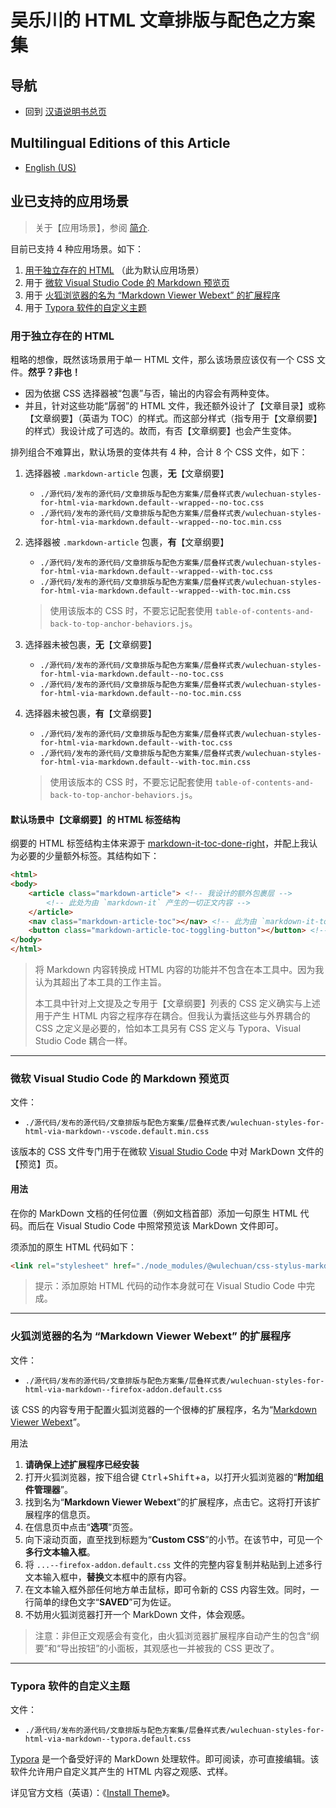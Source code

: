 <link rel="stylesheet" href="../../../源代码/发布的源代码/文章排版与配色方案集/层叠样式表/wulechuan-styles-for-html-via-markdown--vscode.default.min.css">

# 吴乐川的 HTML 文章排版与配色之方案集

## 导航

- 回到 [汉语说明书总页](../../../ReadMe.md)


## Multilingual Editions of this Article

- [English (US)](../en-US/supported-scenarios.md)




## 业已支持的应用场景

> 关于【应用场景】，参阅 [简介](./本工具之简介.md#应用场景).

目前已支持 4 种应用场景。如下：

1. [用于独立存在的 HTML](#用于独立存在的-HTML) （此为默认应用场景）
2. 用于 [微软 Visual Studio Code 的 Markdown 预览页](#微软-visual-studio-code-的-markdown-预览页)
3. 用于 [火狐浏览器的名为 “Markdown Viewer Webext” 的扩展程序](#火狐浏览器的名为-“markdown-viewer-webext”-的扩展程序)
4. 用于 [Typora 软件的自定义主题](#typora-软件的自定义主题)





### 用于独立存在的 HTML

粗略的想像，既然该场景用于单一 HTML 文件，那么该场景应该仅有一个 CSS 文件。**然乎？非也！**

- 因为依据 CSS 选择器被“包裹”与否，输出的内容会有两种变体。
- 并且，针对这些功能“孱弱”的 HTML 文件，我还额外设计了【文章目录】或称【文章纲要】（英语为 TOC）的样式。而这部分样式（指专用于【文章纲要】的样式）我设计成了可选的。故而，有否【文章纲要】也会产生变体。

排列组合不难算出，默认场景的变体共有 4 种，合计 8 个 CSS 文件，如下：

1. 选择器被 `.markdown-article` 包裹，**无**【文章纲要】

    - `./源代码/发布的源代码/文章排版与配色方案集/层叠样式表/wulechuan-styles-for-html-via-markdown.default--wrapped--no-toc.css`
    - `./源代码/发布的源代码/文章排版与配色方案集/层叠样式表/wulechuan-styles-for-html-via-markdown.default--wrapped--no-toc.min.css`

2. 选择器被 `.markdown-article` 包裹，**有**【文章纲要】

    - `./源代码/发布的源代码/文章排版与配色方案集/层叠样式表/wulechuan-styles-for-html-via-markdown.default--wrapped--with-toc.css`
    - `./源代码/发布的源代码/文章排版与配色方案集/层叠样式表/wulechuan-styles-for-html-via-markdown.default--wrapped--with-toc.min.css`

    > 使用该版本的 CSS 时，不要忘记配套使用 `table-of-contents-and-back-to-top-anchor-behaviors.js`。



3. 选择器未被包裹，**无**【文章纲要】

    - `./源代码/发布的源代码/文章排版与配色方案集/层叠样式表/wulechuan-styles-for-html-via-markdown.default--no-toc.css`
    - `./源代码/发布的源代码/文章排版与配色方案集/层叠样式表/wulechuan-styles-for-html-via-markdown.default--no-toc.min.css`




4. 选择器未被包裹，**有**【文章纲要】

    - `./源代码/发布的源代码/文章排版与配色方案集/层叠样式表/wulechuan-styles-for-html-via-markdown.default--with-toc.css`
    - `./源代码/发布的源代码/文章排版与配色方案集/层叠样式表/wulechuan-styles-for-html-via-markdown.default--with-toc.min.css`

    > 使用该版本的 CSS 时，不要忘记配套使用 `table-of-contents-and-back-to-top-anchor-behaviors.js`。



#### 默认场景中【文章纲要】的 HTML 标签结构

纲要的 HTML 标签结构主体来源于 [markdown-it-toc-done-right](https://www.npmjs.com/package/markdown-it-toc-done-right)，并配上我认为必要的少量额外标签。其结构如下：


```html
<html>
<body>
    <article class="markdown-article"> <!-- 我设计的额外包裹层 -->
        <!-- 此处为由 `markdown-it` 产生的一切正文内容 -->
    </article>
    <nav class="markdown-article-toc"></nav> <!-- 此为由 `markdown-it-toc-done-right` 插件产生的一切内容，其中包括 nav 标签本身。不过我修改了该 nav 标签的 CSS 类名。 -->
    <button class="markdown-article-toc-toggling-button"></button> <!-- 我设计的纲要面板切换按钮 -->
</body>
</html>
```

> 将 Markdown 内容转换成 HTML 内容的功能并不包含在本工具中。因为我认为其超出了本工具的工作主旨。
>
> 本工具中针对上文提及之专用于【文章纲要】列表的 CSS 定义确实与上述用于产生 HTML 内容之程序存在耦合。但我认为囊括这些与外界耦合的 CSS 之定义是必要的，恰如本工具另有 CSS 定义与 Typora、Visual Studio Code 耦合一样。


---

### 微软 Visual Studio Code 的 Markdown 预览页

文件：

- `./源代码/发布的源代码/文章排版与配色方案集/层叠样式表/wulechuan-styles-for-html-via-markdown--vscode.default.min.css`


该版本的 CSS 文件专门用于在微软 [Visual Studio Code](https://code.visualstudio.com) 中对 MarkDown 文件的【预览】页。

#### 用法

在你的 MarkDown 文档的任何位置（例如文档首部）添加一句原生 HTML 代码。而后在 Visual Studio Code 中照常预览该 MarkDown 文件即可。

须添加的原生 HTML 代码如下：

```html
<link rel="stylesheet" href="./node_modules/@wulechuan/css-stylus-markdown-themes/源代码/发布的源代码/文章排版与配色方案集/层叠样式表/wulechuan-styles-for-html-via-markdown--vscode.default.min.css">
```

> 提示：添加原始 HTML 代码的动作本身就可在 Visual Studio Code 中完成。


---


### 火狐浏览器的名为 “Markdown Viewer Webext” 的扩展程序

文件：

- `./源代码/发布的源代码/文章排版与配色方案集/层叠样式表/wulechuan-styles-for-html-via-markdown--firefox-addon.default.css`

该 CSS 的内容专用于配置火狐浏览器的一个很棒的扩展程序，名为“[Markdown Viewer Webext](https://addons.mozilla.org/zh-CN/firefox/addon/markdown-viewer-webext/)”。


用法

1. **请确保上述扩展程序已经安装**
2. 打开火狐浏览器，按下组合键 <kbd>Ctrl</kbd>+<kbd>Shift</kbd>+<kbd>a</kbd>，以打开火狐浏览器的“**附加组件管理器**”。
3. 找到名为“**Markdown Viewer Webext**”的扩展程序，点击它。这将打开该扩展程序的信息页。
4. 在信息页中点击“**选项**”页签。
5. 向下滚动页面，直至找到标题为“**Custom CSS**”的小节。在该节中，可见一个**多行文本输入框**。
6. 将 `...--firefox-addon.default.css` 文件的完整内容复制并粘贴到上述多行文本输入框中，**替换**文本框中的原有内容。
7. 在文本输入框外部任何地方单击鼠标，即可令新的 CSS 内容生效。同时，一行简单的绿色文字“**SAVED**”可为佐证。
8. 不妨用火狐浏览器打开一个 MarkDown 文件，体会观感。

> 注意：非但正文观感会有变化，由火狐浏览器扩展程序自动产生的包含“纲要”和“导出按钮”的小面板，其观感也一并被我的 CSS 更改了。

---

### Typora 软件的自定义主题

文件：

- `./源代码/发布的源代码/文章排版与配色方案集/层叠样式表/wulechuan-styles-for-html-via-markdown--typora.default.css`

[Typora](https://typora.io/) 是一个备受好评的 MarkDown 处理软件。即可阅读，亦可直接编辑。该软件允许用户自定义其产生的 HTML 内容之观感、式样。

详见官方文档（英语）：《[Install Theme](http://theme.typora.io/doc/Install-Theme/)》。

